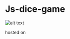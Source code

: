# Js-dice-game
![alt text](https://github.com/Sonny1314/Js-dice-game/blob/master/ss.png)

hosted on 
